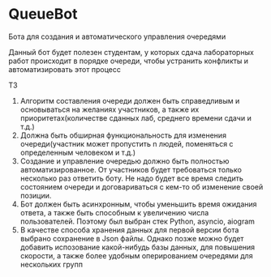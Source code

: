 # QueueBot
Бота для создания и автоматического управления очередями

Данный бот будет полезен студентам, у которых сдача лабораторных работ происходит в порядке очереди, чтобы устранить конфликты и автоматизировать этот процесс

ТЗ
1. Алгоритм составления очереди должен быть справедливым и основываться на желаниях участников, а также их приоритетах(количестве сданных лаб, среднего времени сдачи и т.д.)
2. Должна быть обширная функциональность для изменения очереди(участник может пропустить n людей, поменяться с определенным человеком и т.д.)
3. Создание и управление очередью должно быть полностью автоматизированное. От участников будет требоваться только несколько раз ответить боту. Не надо будет все время следить состоянием очереди и договариваться с кем-то об изменение своей позиции.
4. Бот должен быть асинхронным, чтобы уменьшить время ожидания ответа, а также быть способным к увеличению числа пользователей. Поэтому был выбран стек Python, asyncio, aiogram
5. В качестве способа хранения данных для первой версии бота выбрано сохранение в Json файлы. Однако позже можно будет добавить испозование какой-нибудь базы данных, для повышения скорости, а также более удобным оперированием очередями для нескольких групп
